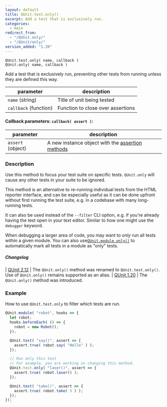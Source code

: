 ```yaml
---
layout: default
title: QUnit.test.only()
excerpt: Add a test that is exclusively run.
categories:
  - main
redirect_from:
  - "/QUnit.only/"
  - "/QUnit/only/"
version_added: "1.20"
---
```


`QUnit.test.only( name, callback )`<br>
`QUnit.only( name, callback )`

Add a test that is exclusively run, preventing other tests from running unless they are defined this way.

| parameter | description |
|-----------|-------------|
| `name` (string) | Title of unit being tested |
| `callback` (function) | Function to close over assertions |

#### Callback parameters: `callback( assert )`:

| parameter | description |
|-----------|-------------|
| `assert` (object) | A new instance object with the [assertion methods](../assert/index.md) |

### Description

Use this method to focus your test suite on specific tests. `QUnit.only` will cause any other tests in your suite to be ignored.

This method is an alternative to re-running individual tests from the HTML reporter interface, and can be especially useful as it can be done upfront without first running the test suite, e.g. in a codebase with many long-running tests.

It can also be used instead of the `--filter` CLI option, e.g. if you're already having the test open in your text editor. Similar to how one might use the `debugger` keyword.

When debugging a larger area of code, you may want to _only_ run all tests within a given module. You can also use[`QUnit.module.only()`](./module.md) to automatically mark all tests in a module as "only" tests.

##### Changelog

| [QUnit 2.12](https://github.com/qunitjs/qunit/releases/tag/2.12.0) | The `QUnit.only()` method was renamed to `QUnit.test.only()`.<br/>Use of `QUnit.only()` remains supported as an alias.
| [QUnit 1.20](https://github.com/qunitjs/qunit/releases/tag/1.20.0) | The `QUnit.only()` method was introduced.

### Example

How to use `QUnit.test.only` to filter which tests are run.

```js
QUnit.module( "robot", hooks => {
  let robot;
  hooks.beforeEach( () => {
    robot = new Robot();
  });

  QUnit.test( "say()", assert => {
    assert.true( robot.say( "Hello" ) );
  });

  // Run only this test
  // For example, you are working on changing this method.
  QUnit.test.only( "laser()", assert => {
    assert.true( robot.laser() );
  });

  QUnit.test( "take()", assert => {
    assert.true( robot.take( 5 ) );
  });
});
```
